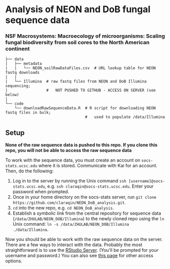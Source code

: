# Analysis of NEON and DoB fungal sequence data
### NSF Macrosystems: Macroecology of microorganisms: Scaling fungal biodiversity from soil cores to the North American continent 

```
├── data
|   ├── metadata
|   |   └── NEON_soilRawDataFiles.csv  # URL lookup table for NEON fastq downloads
|   |
|   └── Illumina  # raw fastq files from NEON and DoB Illumina sequencing;
|                 #   NOT PUSHED TO GITHUB - ACCESS ON SERVER (see below)
|
└── code
    └── downloadRawSequenceData.R  # R script for downloading NEON fastq files in bulk;
                                   #   used to populate /data/Illumina
```


## Setup

**None of the raw sequence data is pushed to this repo. If you clone this repo, you will not be able to access the raw sequence data**

To work with the sequence data, you must create an account on `socs-stats.ucsc.edu` where it is stored. Communicate with Kai for an account. Then, do the following:

1. Log in to the server by running the Unix command `ssh [username]@socs-stats.ucsc.edu`, e.g. `ssh claraqin@socs-stats.ucsc.edu`. Enter your password when prompted.
2. Once in your home directory on the socs-stats server, run `git clone https://github.com/claraqin/NEON_DoB_analysis.git`.
3. `cd` into the new repo, e.g. `cd NEON_DoB_analysis`.
3. Establish a *symbolic link* from the central repository for sequence data (`/data/ZHULAB/NEON_DOB/Illumina`) to the newly cloned repo using the `ln` Unix command: `ln -s /data/ZHULAB/NEON_DOB/Illumina ./data/Illumina`.

Now you should be able to work with the raw sequence data on the server. There are a few ways to interact with the data. Probably the most straightforward is to use the [RStudio Server](https://socs-stats.ucsc.edu:8787). (You'll be prompted for your username and password.) You can also see [this page](https://socs-stats.ucsc.edu/doku.php) for other access options.

